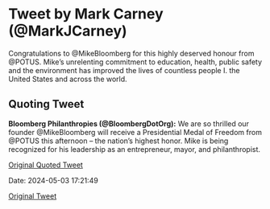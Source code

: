 # Tweet by Mark Carney (@MarkJCarney)

Congratulations to @MikeBloomberg for this highly deserved honour from @POTUS.  Mike’s unrelenting commitment to education, health, public safety and the environment has improved the lives of countless people I.  the United States and across the world.

## Quoting Tweet

**Bloomberg Philanthropies (@BloombergDotOrg):** We are so thrilled our founder @MikeBloomberg will receive a Presidential Medal of Freedom from @POTUS this afternoon – the nation’s highest honor. Mike is being recognized for his leadership as an entrepreneur, mayor, and philanthropist.

[Original Quoted Tweet](https://x.com/BloombergDotOrg/status/1786353658835214750)

Date: 2024-05-03 17:21:49

[Original Tweet](https://x.com/MarkJCarney/status/1786446073982050617)
